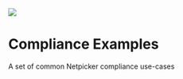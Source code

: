 
<img src="https://netpicker.io/wp-content/uploads/2024/01/netpicker-logo-276x300.png">


Compliance Examples
===================

A set of common Netpicker compliance use-cases
